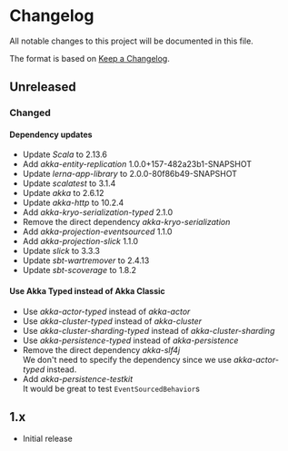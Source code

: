 # Changelog
All notable changes to this project will be documented in this file.

The format is based on [Keep a Changelog](https://keepachangelog.com/en/1.0.0/).

## Unreleased
### Changed

#### Dependency updates
- Update *Scala* to 2.13.6
- Add *akka-entity-replication* 1.0.0+157-482a23b1-SNAPSHOT
- Update *lerna-app-library* to 2.0.0-80f86b49-SNAPSHOT
- Update *scalatest* to 3.1.4
- Update *akka* to 2.6.12
- Update *akka-http* to 10.2.4
- Add *akka-kryo-serialization-typed* 2.1.0
- Remove the direct dependency *akka-kryo-serialization*
- Add *akka-projection-eventsourced* 1.1.0
- Add *akka-projection-slick* 1.1.0
- Update *slick* to 3.3.3
- Update *sbt-wartremover* to 2.4.13
- Update *sbt-scoverage* to 1.8.2

#### Use Akka Typed instead of Akka Classic
- Use *akka-actor-typed* instead of *akka-actor*
- Use *akka-cluster-typed* instead of *akka-cluster*
- Use *akka-cluster-sharding-typed* instead of *akka-cluster-sharding*
- Use *akka-persistence-typed* instead of *akka-persistence*
- Remove the direct dependency *akka-slf4j*  
    We don't need to specify the dependency since we use *akka-actor-typed* instead.
- Add *akka-persistence-testkit*  
    It would be great to test `EventSourcedBehavior`s

## 1.x
- Initial release